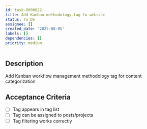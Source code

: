```yaml
---
id: task-0000622
title: Add Kanban methodology tag to website
status: To Do
assignee: []
created_date: '2025-08-05'
labels: []
dependencies: []
priority: medium
---
```


## Description

Add Kanban workflow management methodology tag for content categorization

## Acceptance Criteria

- [ ] Tag appears in tag list
- [ ] Tag can be assigned to posts/projects
- [ ] Tag filtering works correctly
